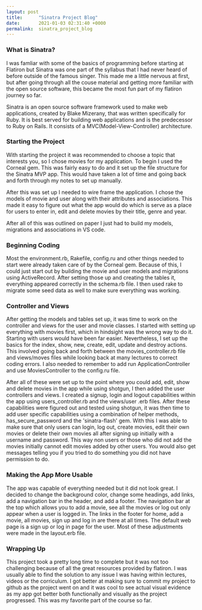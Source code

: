 ```yaml
---
layout: post
title:      "Sinatra Project Blog"
date:       2021-01-03 02:31:40 +0000
permalink:  sinatra_project_blog
---
```


### What is Sinatra?
I was famliar with some of the basics of programming before starting at Flatiron but Sinatra was one part of the syllabus that I had never heard of before outside of the famous singer.  This made me a little nervous at first, but after going through all the couse material and getting more familiar with the open source software, this became the most fun part of my flatiron journey so far.  

Sinatra is an open source software framework used to make web applications, created by Blake Mizerany, that was written specifically for Ruby.  It is best served for building web applications and is the predecessor to Ruby on Rails.  It consists of a MVC(Model-View-Controller) architecture.   

### Starting the Project
With starting the project it was recommended to choose a topic that interests you, so I chose movies for my application.  To begin I used the Corneal gem.  This was fairly easy to do and it set up the file structure for the Sinatra MVP app.  This would have taken a lot of time and going back and forth through my notes to set up manually.  

After this was set up I needed to wire frame the application.  I chose the models of movie and user along with their attributes and associations.  This made it easy to figure out what the app would do which is serve as a place for users to enter in, edit and delete movies by their title, genre and year.  

After all of this was outlined on paper I just had to build my models, migrations and associations in VS code.  

### Beginning Coding
Most the environment.rb, Rakefile, config.ru and other things needed to start were already taken care of by the Corneal gem.  Because of this, I could just start out by building the movie and user models and migrations using ActiveRecord.  After setting those up and creating the tables it, everything appeared correctly in the schema.rb file.  I then used rake to migrate some seed data as well to make sure everything was working.  

### Controller and Views
After getting the models and tables set up, it was time to work on the controller and views for the user and movie classes.  I started with setting up everything with movies first, which in hindsight was the wrong way to do it.  Starting with users would have been far easier.  Nevertheless, I set up the basics for the index, show, new, create, edit, update and destroy actions.  This involved going back and forth between the movies_controller.rb file and views/moves files while looking back at many lectures to correct coding errors.  I also needed to remember to add run ApplicationController and use MoviesController to the config.ru file.

After all of these were set up to the point where you could add, edit, show and delete movies in the app while using shotgun, I then added the user controllers and views.  I created a signup, login and logout capabilities within the app using users_controller.rb and the views/user .erb files.  After these capabilities were figured out and tested using shotgun, it was then time to add user specific capabilities using a combination of helper methods, has_secure_password and the 'sinatra-flash' gem.  With this I was able to make sure that only users can login, log out, create movies, edit their own movies or delete their own movies all after signing up initially with a username and password.  This way non users or those who did not add the movies initially cannot edit movies added by other users.  You would also get messages telling you if you tried to do something you did not have permission to do. 

### Making the App More Usable
The app was capable of everything needed but it did not look great.  I decided to change the background color, change some headings, add links, add a navigation bar in the header, and add a footer.  The navigation bar at the top which allows you to add a movie, see all the movies or log out only appear when a user is logged in.  The links in the footer for home, add a movie, all movies, sign up and log in are there at all times.  The default web page is a sign up or log in page for the user.  Most of these adjustments were made in the layout.erb file.  

### Wrapping Up
This project took a pretty long time to complete but it was not too challenging because of all the great resources provided by flatiron.  I was usually able to find the solution to any issue I was having within lectures, videos or the corriculum.  I got better at making sure to commit my project to github as the project went on and it was cool to see actual visual evidence as my app got better both functionally and visually as the project progressed.  This was my favorite part of the course so far.  


